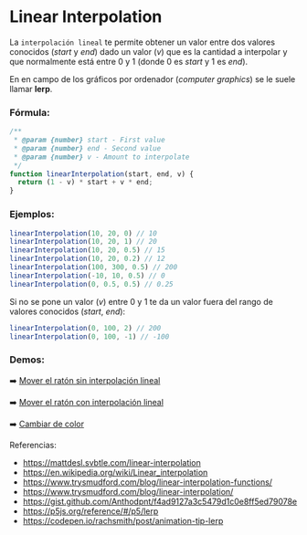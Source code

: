 # Linear Interpolation

La `interpolación lineal` te permite obtener un valor entre dos valores conocidos (_start_ y _end_) dado un valor (_v_) que es la cantidad a interpolar y que normalmente está entre 0 y 1 (donde 0 es _start_ y 1 es _end_).

En en campo de los gráficos por ordenador (_computer graphics_) se le suele llamar **lerp**.

### Fórmula:
```javascript
/**
 * @param {number} start - First value
 * @param {number} end - Second value
 * @param {number} v - Amount to interpolate
 */
function linearInterpolation(start, end, v) {
  return (1 - v) * start + v * end;
}
```

### Ejemplos:
```javascript
linearInterpolation(10, 20, 0) // 10
linearInterpolation(10, 20, 1) // 20
linearInterpolation(10, 20, 0.5) // 15
linearInterpolation(10, 20, 0.2) // 12
linearInterpolation(100, 300, 0.5) // 200
linearInterpolation(-10, 10, 0.5) // 0
linearInterpolation(0, 0.5, 0.5) // 0.25
```

Si no se pone un valor (_v_) entre 0 y 1 te da un valor fuera del rango de valores conocidos (_start_, _end_):
```javascript
linearInterpolation(0, 100, 2) // 200
linearInterpolation(0, 100, -1) // -100
```

### Demos:
➡️ [Mover el ratón sin interpolación lineal](https://codepen.io/beaps/pen/XWmxZej)

➡️ [Mover el ratón con interpolación lineal](https://codepen.io/beaps/pen/rNOqJEw)

➡️ [Cambiar de color](https://codepen.io/beaps/pen/GRpPXWJ)

Referencias:
- <https://mattdesl.svbtle.com/linear-interpolation>
- <https://en.wikipedia.org/wiki/Linear_interpolation>
- <https://www.trysmudford.com/blog/linear-interpolation-functions/>
- <https://www.trysmudford.com/blog/linear-interpolation/>
- <https://gist.github.com/Anthodpnt/f4ad9127a3c5479d1c0e8ff5ed79078e>
- <https://p5js.org/reference/#/p5/lerp>
- <https://codepen.io/rachsmith/post/animation-tip-lerp>
